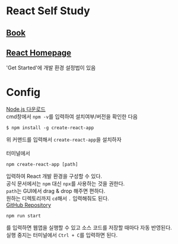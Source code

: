 # React Self Study
## [Book](https://wikibook.co.kr/react/)
## [React Homepage](https://reactjs.org)
'Get Started'에 개발 환경 설정법이 있음

# Config
[Node.js 다운로드](https://nodejs.org/)  
cmd창에서 `npm -v`를 입력하여 설치여부/버전을 확인한 다음  
```
$ npm install -g create-react-app
```
위 커맨드를 입력해서 `create-react-app`을 설치하자  
<br>
터미널에서
```
npm create-react-app [path]
```
입력하여 React 개발 환경을 구성할 수 있다.  
공식 문서에서는 `npm` 대신 `npx`를 사용하는 것을 권한다.  
`path`는 GUI에서 drag & drop 해주면 편하다.  
원하는 디렉토리까지 `cd`해서 `.` 입력해줘도 된다.  
[GitHub Repository](https://github.com/facebook/create-react-app)
```
npm run start
```
 를 입력하면 웹앱을 실행할 수 있고 소스 코드를 저장할 때마다 자동 반영된다.  
 실행 중지는 터미널에서 `Ctrl + C`를 입력하면 된다.
